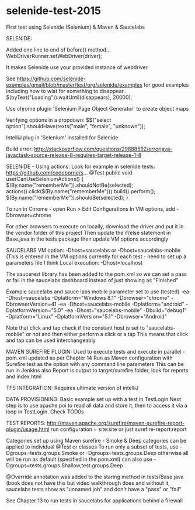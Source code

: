 # selenide-test-2015

First test using Selenide (Selenium) & Maven & Saucelabs

SELENIDE:

Added one line to end of before() method... WebDriverRunner.setWebDriver(driver);

It makes Selenide use your provided instance of webdriver.

See https://github.com/selenide-examples/gmail/blob/master/test/org/selenide/examples for good examples
  including how to wiat for something to disappear..
    $(byText("Loading")).waitUntil(disappears), 20000);

Use chrome plugin 'Selenium Page Object Generator' to create object maps

Verifying options in a dropdown:
     $$("select option").shouldHave(texts("male", "female", "unknown"));

IntelliJ plug in 'Selenium' installed for Selenide

Build error: http://stackoverflow.com/questions/29888592/errorjava-javactask-source-release-8-requires-target-release-1-8

SELENIDE - Using actions:
Look for example in selenide tests:
https://github.com/codeborne/s...
@Test public void userCanUseSeleniumActions() { $(By.name("rememberMe")).shouldNotBe(selected);
actions().click($(By.name("rememberMe"))).build().perform();
$(By.name("rememberMe")).shouldBe(selected); }


To run in Chrome - open Run > Edit Configurations
In VM options, add -Dbrowser=chrome

For other browsers to execute on locally, download the driver and put it in the vendor folder of this project
Then update the if/else statement in Base.java in the tests package
then update VM options accordingly

SAUCELABS
VM option: -Dhost=saucelabs or -Dhost=saucelabs-mobile
(This is entered in the VM options currently for each test - need to set up a parameters file I think
Local execution: -Dhost=localhost

The saucerest library has been added to the pom.xml so we can set a pass or fail in the saucelabs dashboard instead of just showing as "Finished"

Example saucelabs and sauce labs mobile parameter set to use (tested)
-ea -Dhost=saucelabs  -Dplatform="Windows 8.1" -Dbrowser="chrome" -DbrowserVersion=41
-ea -Dhost=saucelabs-mobile -Dplatform="android" -DplatformVersion="5.0"
-ea -Dhost="saucelabs-mobile" -Dbuild="debug1" -Dplatform="Linux" -DplatformVersion="5.1" -Dbrowser="Android"

Note that click and tap check if the constant host is set to "saucelabs-mobile" or not and then either perform a click or a tap
 This means that click and tap can be used interchangeably

MAVEN SUREFIRE PLUGIN:
 Used to execute tests and execute in parallel - pom.xml updated as per Chapter 14
 Run as Maven configuration with Surefire:test as the option with any command line parameters
 This can be run in Jenkins also
 Report is output to target/surefire folder, look for reports and index.html

TFS INTEGRATION:
Requires ultimate version of intelliJ

DATA PROVISIONING:
 Basic example set up with a test in TestLogin
 Next step is to use apache poi to read all data and store it, then to access it via a loop in TestLogin. Check TOD0s

TEST REPORTS:
    http://maven.apache.org/surefire/maven-surefire-report-plugin/usage.html
    run configuration = site:site or just surefire-report:report

Categories set up using Maven surefire - Smoke & Deep categories can be applied to individual @Test or classes
 To run only a subset of tests, use -Dgroups=tests.groups.Smoke or -Dgroups=tests.groups.Deep otherwise all will be run as default (specified in the pom.xml)
 can also use -Dgroups=tests.groups.Shallow,test.groups.Deep

@Override annotation was added to the staring method in tests/Base.java (book does not have this but video walkthrough does and without it,
 saucelabs tests show as "unnamed job" and don't have a "pass" or "fail"

 See Chapter 13 to run tests in saucelabs for applications behind a firewall

